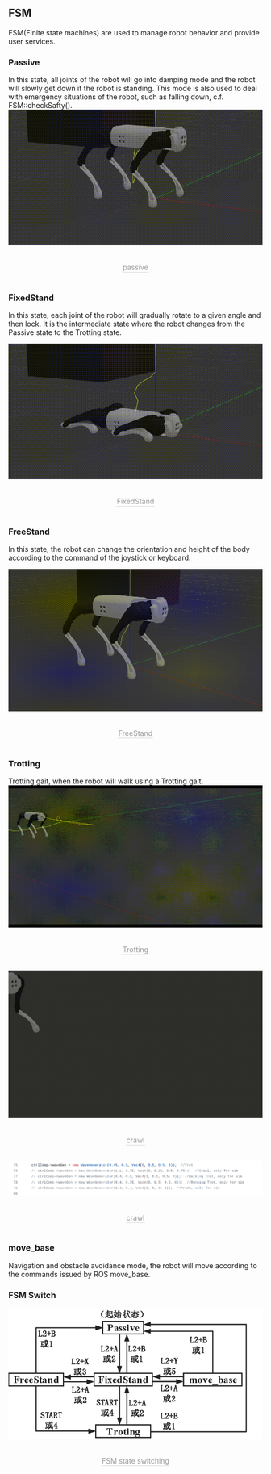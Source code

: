 ## FSM
FSM(Finite state machines) are used to manage robot behavior and provide user services.
### Passive
In this state, all joints of the robot will go into damping mode and the robot will slowly get down if the robot is standing. This mode is also used to deal with emergency situations of the robot, such as falling down, c.f. FSM::checkSafty().
![Switch](../../images/gif/passive.gif)
<center>
<br>
<div style="color:orange; border-bottom: 0.1px solid #d9d9d9;
display: inline-block;
color: #999;
padding: 1px;">passive</div>
</center>
<br>

### FixedStand 
In this state, each joint of the robot will gradually rotate to a given angle and then lock. It is the intermediate state where the robot changes from the Passive state to the Trotting state.

![Switch](../../images/gif/fixstand.gif)
<center>
<br>
<div style="color:orange; border-bottom: 0.1px solid #d9d9d9;
display: inline-block;
color: #999;
padding: 1px;">FixedStand</div>
</center>
<br>

### FreeStand
In this state, the robot can change the orientation and height of the body according to the command of the joystick or keyboard.

![FreeStand](../../images/Practice/freeStand.gif)
<center>
<br>
<div style="color:orange; border-bottom: 0.1px solid #d9d9d9;
display: inline-block;
color: #999;
padding: 1px;">FreeStand</div>
</center>
<br>

### Trotting 
Trotting gait, when the robot will walk using a Trotting gait.
![Switch](../../images/gif/trot_new.gif)
<center>
<br>
<div style="color:orange; border-bottom: 0.1px solid #d9d9d9;
display: inline-block;
color: #999;
padding: 1px;">Trotting</div>
</center>
<br>

![Switch](../../images/gif/crawl.gif)
<center>
<br>
<div style="color:orange; border-bottom: 0.1px solid #d9d9d9;
display: inline-block;
color: #999;
padding: 1px;">crawl</div>
</center>
<br>

![Switch](../../images/gait.png)
<center>
<br>
<div style="color:orange; border-bottom: 0.1px solid #d9d9d9;
display: inline-block;
color: #999;
padding: 1px;">crawl</div>
</center>
<br>

### move_base
Navigation and obstacle avoidance mode, the robot will move according to the commands issued by ROS move_base.

### FSM Switch
![Switch](../../images/fsmSwitch.png)
<center>
<br>
<div style="color:orange; border-bottom: 0.1px solid #d9d9d9;
display: inline-block;
color: #999;
padding: 1px;">FSM state switching</div>
</center>
<br>